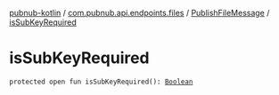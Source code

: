 [pubnub-kotlin](../../index.md) / [com.pubnub.api.endpoints.files](../index.md) / [PublishFileMessage](index.md) / [isSubKeyRequired](./is-sub-key-required.md)

# isSubKeyRequired

`protected open fun isSubKeyRequired(): `[`Boolean`](https://kotlinlang.org/api/latest/jvm/stdlib/kotlin/-boolean/index.html)